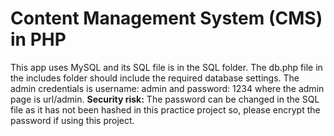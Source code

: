# Content Management System (CMS) in PHP #
This app uses MySQL and its SQL file is in the SQL folder. The db.php file in the includes folder should include the required database settings. The admin credentials is username: admin and password: 1234 where the admin page is url/admin. **Security risk:** The password can be changed in the SQL file as it has not been hashed in this practice project so, please encrypt the password if using this project.
